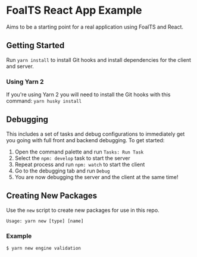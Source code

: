# FoalTS React App Example

Aims to be a starting point for a real application using FoalTS and React.

## Getting Started

Run `yarn install` to install Git hooks and install dependencies for the client and server.

### Using Yarn 2

If you're using Yarn 2 you will need to install the Git hooks with this command: `yarn husky install`

## Debugging

This includes a set of tasks and debug configurations to immediately get you going with full front and backend
debugging. To get started:

1. Open the command palette and run `Tasks: Run Task`
2. Select the `npm: develop` task to start the server
3. Repeat process and run `npm: watch` to start the client
4. Go to the debugging tab and run `Debug`
6. You are now debugging the server and the client at the same time!


## Creating New Packages

Use the `new` script to create new packages for use in this repo.

```
Usage: yarn new [type] [name]
```

### Example

```sh
$ yarn new engine validation
```
